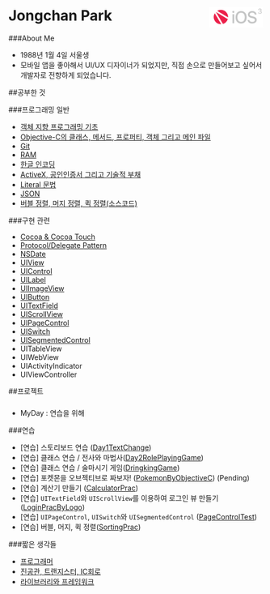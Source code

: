 # Jongchan Park <a href="url"><img src="learning/images/fc_n_ios.png" align="right" height="40" ></a>


###About Me
- 1988년 1월 4일 서울생
- 모바일 앱을 좋아해서 UI/UX 디자이너가 되었지만, 직접 손으로 만들어보고 싶어서 개발자로 전향하게 되었습니다.

##공부한 것

###프로그래밍 일반
- [객체 지향 프로그래밍 기초](https://github.com/draupnir45/i.jongchan.park/blob/master/learning/Object-Oriented%20Programming.md)
- [Objective-C의 클래스, 메서드, 프로퍼티, 객체 그리고 메인 파일](learning/Objective_C_method_property_and_mainfile.md)
- [Git](learning/AboutGit.md)
- [RAM](learning/RAM.md)
- [한글 인코딩](learning/EncodingHangeul.md)
- [ActiveX, 공인인증서 그리고 기술적 부채](learning/ActiveX&TechnicalDept.md)
- [Literal 문법](learning/LiteralSyntaxes.md)
- [JSON](learning/JSON.md)
- [버블 정렬, 머지 정렬, 퀵 정렬(소스코드)](learning/sorts.md)

###구현 관련
- [Cocoa & Cocoa Touch](learning/AboutCocoa.md)
- [Protocol/Delegate Pattern](learning/FreakinDelegate.md)
- [NSDate](learning/NSDate.md)
- [UIView](learning/UIView.md)
- [UIControl](learning/UIControl.md)
- [UILabel](learning/UILabel.md)
- [UIImageView](learning/UIImageView.md)
- [UIButton](learning/UIButton.md)
- [UITextField](learning/UITextField.md)
- [UIScrollView](learning/UIScrollView.md)
- [UIPageControl](learning/UIPageControl.md)
- [UISwitch](learning/UISwitch.md)
- [UISegmentedControl](learning/UISegmentedControl.md)
- UITableView
- UIWebView
- UIActivityIndicator
- UIViewController

##프로젝트

###
- MyDay : 연습을 위해 

###연습
- [연습] 스토리보드 연습 ([Day1TextChange](projects/Day1TextChange))
- [연습] 클래스 연습 / 전사와 마법사([Day2RolePlayingGame](projects/Day2RolePlayingGame))
- [연습] 클래스 연습 / 술마시기 게임([DringkingGame](projects/DringkingGame))
- [연습] 포켓몬을 오브젝티브로 짜보자! ([PokemonByObjectiveC](projects/PokemonByObjectiveC)) (Pending)
- [연습] 계산기 만들기 ([CalculatorPrac](projects/CalculatorPrac))
- [연습] `UITextField`와 `UIScrollView`를 이용하여 로그인 뷰 만들기 ([LoginPracByLogo](projects/LoginPracByLogo))
- [연습] `UIPageControl`, `UISwitch`와 `UISegmentedControl` ([PageControlTest](projects/PageControlTest))
- [연습] 버블, 머지, 퀵 정렬([SortingPrac](projects/SortingPrac))

###짧은 생각들
- [프로그래머](learning/ShortThinking1.md)
- [진공관, 트랜지스터, IC회로](learning/ShortThinking2.md)
- [라이브러리와 프레임워크](learning/Library_vs_framework.md)
